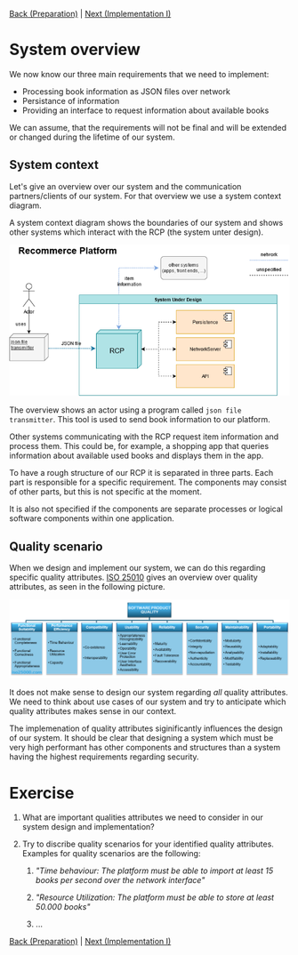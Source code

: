 [Back (Preparation)](./preparation.md) | [Next (Implementation I)](./impl_1/impl_1.md)

# System overview

We now know our three main requirements that we need to implement:

- Processing book information as JSON files over network
- Persistance of information
- Providing an interface to request information about available books

We can assume, that the requirements will not be final and will be extended or changed during the lifetime of our system.

## System context
Let's give an overview over our system and the communication partners/clients of our system. For that overview we use a system context diagram.

A system context diagram shows the boundaries of our system and shows other systems which interact with the RCP (the system unter design). 

![](../material/images/system_overview.png)

The overview shows an actor using a program called `json file transmitter`. This tool is used to send book information to our platform.

Other systems communicating with the RCP request item information and process them. This could be, for example, a shopping app that queries information about available used books and displays them in the app.

To have a rough structure of our RCP it is separated in three parts. Each part is responsible for a specific requirement. The components may consist of other parts, but this is not specific at the moment. 

It is also not specified if the components are separate processes or logical software components within one application.

## Quality scenario

When we design and implement our system, we can do this regarding specific quality attributes.  [ISO 25010](https://iso25000.com/index.php/en/iso-25000-standards/iso-25010) gives an overview over quality attributes, as seen in the following picture.

![](../material/images/iso25010.png)

It does not make sense to design our system regarding *all* quality attributes. We need to think about use cases of our system and try to anticipate which quality attributes makes sense in our context. 

The implemenation of quality attributes siginificantly influences the design of our system. It should be clear that designing a system which must be very high performant has other components and structures than a system having the highest requirements regarding security. 

# Exercise

1) What are important qualities attributes we need to consider in our system design and implementation?

2) Try to discribe quality scenarios for your identified quality attributes. Examples for 
quality scenarios are the following: 

    1) *"Time behaviour: The platform must be able to import at least 15 books per second over the network interface"*

    2) *"Resource Utilization: The platform must be able to store at least 50.000 books"*

    3) ...

[Back (Preparation)](./preparation.md) | [Next (Implementation I)](./impl_1/impl_1.md)